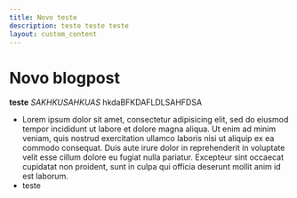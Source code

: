 ```yaml
---
title: Novo teste
description: teste teste teste
layout: custom_content
---
```

Novo blogpost
==============  

**teste**
*SAKHKUSAHKUAS*
hkdaBFKDAFLDLSAHFDSA

* Lorem ipsum dolor sit amet, consectetur adipisicing elit, sed do eiusmod tempor incididunt ut labore et dolore magna aliqua. Ut enim ad minim veniam, quis nostrud exercitation ullamco laboris nisi ut aliquip ex ea commodo consequat. Duis aute irure dolor in reprehenderit in voluptate velit esse cillum dolore eu fugiat nulla pariatur. Excepteur sint occaecat cupidatat non proident, sunt in culpa qui officia deserunt mollit anim id est laborum.
* teste
